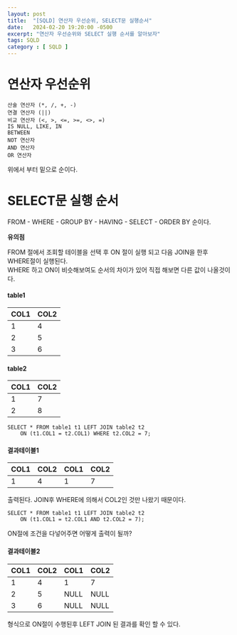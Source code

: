 ```yaml
---
layout: post
title:  "[SQLD] 연산자 우선순위, SELECT문 실행순서"
date:   2024-02-20 19:20:00 -0500
excerpt: "연산자 우선순위와 SELECT 실행 순서를 알아보자"
tags: SQLD
category : [ SQLD ]
---
```


# 연산자 우선순위

```
산술 연산자 (*, /, +, -)  
연결 연산자 (||)  
비교 연산자 (<, >, <=, >=, <>, =)  
IS NULL, LIKE, IN  
BETWEEN  
NOT 연산자  
AND 연산자  
OR 연산자  
```

위에서 부터 밑으로 순이다.

# SELECT문 실행 순서


FROM - WHERE - GROUP BY - HAVING - SELECT - ORDER BY 순이다.  

**유의점**  

FROM 절에서 조회할 테이블을 선택 후 ON 절이 실행 되고 다음 JOIN을 한후 WHERE절이 실행된다.  
WHERE 하고 ON이 비슷해보여도 순서의 차이가 있어 직접 해보면 다른 값이 나올것이다.

#### table1

|COL1|COL2|
|---|---|
|1|4|
|2|5|
|3|6|


#### table2


|COL1|COL2|
|---|---|
|1|7|
|2|8|


```
SELECT * FROM table1 t1 LEFT JOIN table2 t2  
    ON (t1.COL1 = t2.COL1) WHERE t2.COL2 = 7;  
```

#### 결과테이블1


|COL1|COL2|COL1|COL2|
|---|---|---|---|
|1|4|1|7|


출력된다. JOIN후 WHERE에 의해서 COL2인 것만 나왔기 때문이다.  

```
SELECT * FROM table1 t1 LEFT JOIN table2 t2  
    ON (t1.COL1 = t2.COL1 AND t2.COL2 = 7);
```

ON절에 조건을 다넣어주면 어떻게 출력이 될까?

#### 결과테이블2


|COL1|COL2|COL1|COL2|
|---|---|---|---|
|1|4|1|7|
|2|5|NULL|NULL|
|3|6|NULL|NULL|


형식으로 ON절이 수행된후 LEFT JOIN 된 결과를 확인 할 수 있다.




